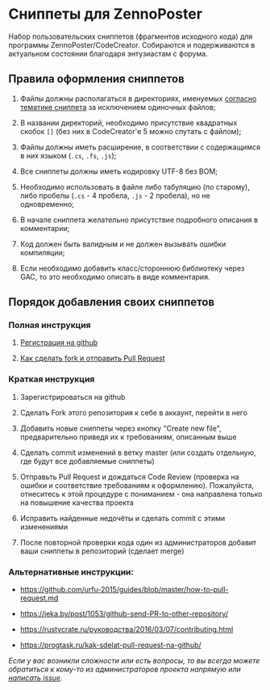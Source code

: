﻿# Сниппеты для ZennoPoster

Набор пользовательских сниппетов (фрагментов исходного кода) для программы ZennoPoster/CodeCreator. Собираются и подерживаются в актуальном состоянии благодаря энтузиастам с форума.


## Правила оформления сниппетов

1. Файлы должны располагаться в директориях, именуемых
[согласно тематике сниппета](https://github.com/ZennoHelpers/Snippets/wiki/Список-коллекций) за исключением одиночных файлов;

2. В названии директорий, необходимо присутствие квадратных скобок `[]` (без них в CodeCreator'е 5 можно спутать с файлом);

3. Файлы должны иметь расширение, в соответствии с содержащимся в них языком (`.cs`, `.fs`, `.js`);

4. Все сниппеты должны иметь кодировку UTF-8 без BOM;

5. Необходимо использовать в файле либо табуляцию (по старому), либо пробелы (`.cs` - 4 пробела, `.js` - 2 пробела), но не одновременно;

6. В начале сниппета желательно присутствие подробного описания в комментарии;

7. Код должен быть валидным и не должен вызывать ошибки компиляции;

8. Если необходимо добавить класс/стороннюю библиотеку через GAC, то это необходимо описать в виде комментария.


## Порядок добавления своих сниппетов

### Полная инструкция

1. [Регистрация на github](https://git-scm.com/book/ru/v2/GitHub-%D0%9D%D0%B0%D1%81%D1%82%D1%80%D0%BE%D0%B9%D0%BA%D0%B0-%D0%B8-%D0%BA%D0%BE%D0%BD%D1%84%D0%B8%D0%B3%D1%83%D1%80%D0%B0%D1%86%D0%B8%D1%8F-%D1%83%D1%87%D0%B5%D1%82%D0%BD%D0%BE%D0%B9-%D0%B7%D0%B0%D0%BF%D0%B8%D1%81%D0%B8)

2. [Как сделать fork и отправить Pull Request](https://git-scm.com/book/ru/v2/GitHub-%D0%92%D0%BD%D0%B5%D1%81%D0%B5%D0%BD%D0%B8%D0%B5-%D1%81%D0%BE%D0%B1%D1%81%D1%82%D0%B2%D0%B5%D0%BD%D0%BD%D0%BE%D0%B3%D0%BE-%D0%B2%D0%BA%D0%BB%D0%B0%D0%B4%D0%B0-%D0%B2-%D0%BF%D1%80%D0%BE%D0%B5%D0%BA%D1%82%D1%8B)

### Краткая инструкция

1. Зарегистрироваться на github

2. Сделать Fork этого репозитория к себе в аккаунт, перейти в него

3. Добавить новые сниппеты через кнопку "Create new file", предварительно приведя их к требованиям, описанным выше

4. Сделать commit изменений в ветку master (или создать отдельную, где будут все добавляемые сниппеты)

5. Отправьть Pull Request и дождаться Code Review (проверка на ошибки и соответствие требованиям к оформлению). Пожалуйста, отнеситесь к этой процедуре с пониманием - она направлена только на повышение качества проекта

6. Исправить найденные недочёты и сделать commit с этими изменениями

7. После повторной проверки кода один из администраторов добавит ваши сниппеты в репозиторий (сделает merge)

### Альтернативные инструкции:

- https://github.com/urfu-2015/guides/blob/master/how-to-pull-request.md

- https://jeka.by/post/1053/github-send-PR-to-other-repository/

- https://rustycrate.ru/руководства/2016/03/07/contributing.html

- https://progtask.ru/kak-sdelat-pull-request-na-github/


_Если у вас возникли сложности или есть вопросы, то вы всегда можете обратиться к кому-то из администраторов проекта напрямую или [написать issue](https://github.com/ZennoHelpers/Snippets/issues/new)._